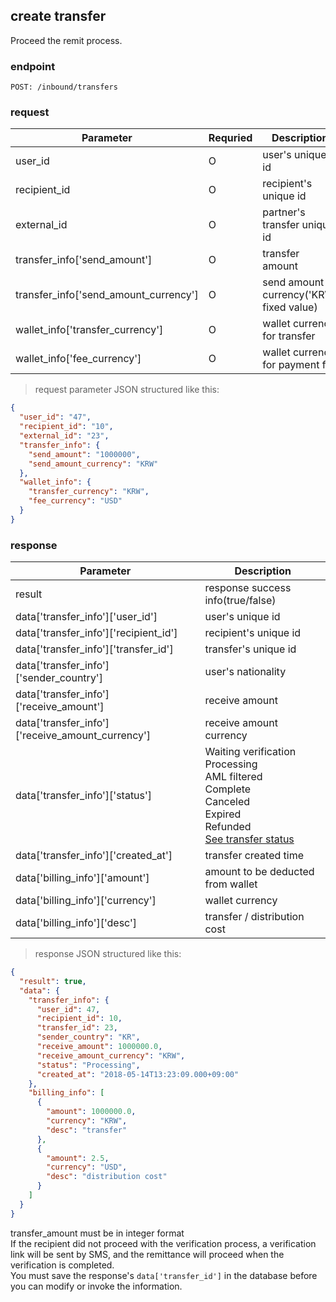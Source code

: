 ## create transfer

Proceed the remit process.

### endpoint
<code>POST: /inbound/transfers</code>

### request
Parameter | Requried | Description
--------- | ------- | -----------
user_id |O| user's unique id
recipient_id |O| recipient's unique id
external_id |O| partner's transfer unique id
transfer_info['send_amount'] |O| transfer amount
transfer_info['send_amount_currency'] |O| send amount currency('KRW' fixed value)
wallet_info['transfer_currency'] |O| wallet currency for transfer
wallet_info['fee_currency'] |O| wallet currency for payment fee

> request parameter JSON structured like this:

```json
{
  "user_id": "47",
  "recipient_id": "10",
  "external_id": "23",
  "transfer_info": {
    "send_amount": "1000000",
    "send_amount_currency": "KRW"
  },
  "wallet_info": {
    "transfer_currency": "KRW",
    "fee_currency": "USD"
  }
}
```

### response
Parameter | Description
--------- | -----------
result | response success info(true/false)
data['transfer_info']['user_id'] | user's unique id
data['transfer_info']['recipient_id'] | recipient's unique id
data['transfer_info']['transfer_id'] | transfer's unique id
data['transfer_info']['sender_country'] | user's nationality
data['transfer_info']['receive_amount'] | receive amount
data['transfer_info']['receive_amount_currency'] | receive amount currency
data['transfer_info']['status'] | Waiting verification<br/> Processing<br/> AML filtered<br/> Complete<br/> Canceled<br/> Expired<br/> Refunded<br/><a href="#3-transfer-status">See transfer status</a>
data['transfer_info']['created_at'] | transfer created time
data['billing_info']['amount'] | amount to be deducted from wallet
data['billing_info']['currency'] | wallet currency
data['billing_info']['desc'] | transfer / distribution cost

> response JSON structured like this:

```json
{
  "result": true,
  "data": {
    "transfer_info": {
      "user_id": 47,
      "recipient_id": 10,
      "transfer_id": 23,
      "sender_country": "KR",
      "receive_amount": 1000000.0,
      "receive_amount_currency": "KRW",
      "status": "Processing",
      "created_at": "2018-05-14T13:23:09.000+09:00"
    },
    "billing_info": [
      {
        "amount": 1000000.0,
        "currency": "KRW",
        "desc": "transfer"
      },
      {
        "amount": 2.5,
        "currency": "USD",
        "desc": "distribution cost"
      }
    ]
  }
}
```

<aside class="notice">
transfer_amount must be in integer format
</aside>

<aside class="notice">
If the recipient did not proceed with the verification process, a verification link will be sent by SMS, and the remittance will proceed when the verification is completed.
</aside>

<aside class="warning">
You must save the response's <code>data['transfer_id']</code> in the database before you can modify or invoke the information.
</aside>

